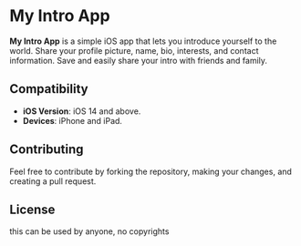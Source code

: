 # My Intro App

**My Intro App** is a simple iOS app that lets you introduce yourself to the world. Share your profile picture, name, bio, interests, and contact information. Save and easily share your intro with friends and family.


## Compatibility

- **iOS Version**: iOS 14 and above.
- **Devices**: iPhone and iPad.

## Contributing

Feel free to contribute by forking the repository, making your changes, and creating a pull request.

## License

this can be used by anyone, no copyrights
